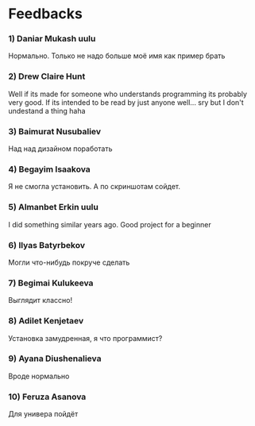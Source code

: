   #  Feedbacks
  
### 1) Daniar Mukash uulu
Нормально. Только не надо больше моё имя как пример брать
### 2) Drew Claire Hunt
Well if its made for someone who understands programming its probably very good.
If its intended to be read by just anyone well... sry but I don't undestand a thing haha
### 3) Baimurat Nusubaliev
Над над дизайном поработать
### 4) Begayim Isaakova
Я не смогла установить. А по скриншотам сойдет.
### 5) Almanbet Erkin uulu
I did something similar years ago. Good project for a beginner
### 6) Ilyas Batyrbekov
Могли что-нибудь покруче сделать
### 7) Begimai Kulukeeva
Выглядит классно!
### 8) Adilet Kenjetaev
Установка замудренная, я что программист?
### 9) Ayana Diushenalieva
Вроде нормально
### 10) Feruza Asanova
Для универа пойдёт
